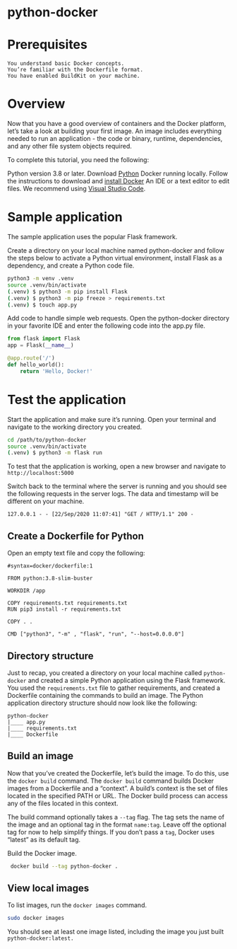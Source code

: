 # python-docker






# Prerequisites

    You understand basic Docker concepts.
    You’re familiar with the Dockerfile format.
    You have enabled BuildKit on your machine.
# Overview

Now that you have a good overview of containers and the Docker platform, let’s take a look at building your first image. An image includes everything needed to run an application - the code or binary, runtime, dependencies, and any other file system objects required.

To complete this tutorial, you need the following:

Python version 3.8 or later. Download [Python](https://www.python.org/downloads/)
Docker running locally. Follow the instructions to download and [install Docker](https://docs.docker.com/desktop/)
An IDE or a text editor to edit files. We recommend using [Visual Studio Code](https://code.visualstudio.com/Download).

# Sample application

The sample application uses the popular Flask framework.

Create a directory on your local machine named python-docker and follow the steps below to activate a Python virtual environment, install Flask as a dependency, and create a Python code file.

```bash cd /path/to/python-docker
python3 -m venv .venv
source .venv/bin/activate
(.venv) $ python3 -m pip install Flask
(.venv) $ python3 -m pip freeze > requirements.txt
(.venv) $ touch app.py
```


Add code to handle simple web requests. Open the python-docker directory in your favorite IDE and enter the following code into the app.py file.
```python
from flask import Flask
app = Flask(__name__)

@app.route('/')
def hello_world():
    return 'Hello, Docker!'
```


# Test the application

Start the application and make sure it’s running. Open your terminal and navigate to the working directory you created.

```bash 
cd /path/to/python-docker
source .venv/bin/activate
(.venv) $ python3 -m flask run
```

To test that the application is working, open a new browser and navigate to `http://localhost:5000`


Switch back to the terminal where the server is running and you should see the following requests in the server logs. The data and timestamp will be different on your machine.

`127.0.0.1 - - [22/Sep/2020 11:07:41] "GET / HTTP/1.1" 200 -`




## Create a Dockerfile for Python


Open an empty text file and copy the following:

```
#syntax=docker/dockerfile:1

FROM python:3.8-slim-buster

WORKDIR /app

COPY requirements.txt requirements.txt
RUN pip3 install -r requirements.txt

COPY . .

CMD ["python3", "-m" , "flask", "run", "--host=0.0.0.0"]
```
## Directory structure
Just to recap, you created a directory on your local machine called `python-docker` and created a simple Python application using the Flask framework. You used the `requirements.txt` file to gather requirements, and created a Dockerfile containing the commands to build an image. The Python application directory structure should now look like the following:

```
python-docker
|____ app.py
|____ requirements.txt
|____ Dockerfile
```


## Build an image

Now that you’ve created the Dockerfile, let’s build the image. To do this, use the `docker build` command. The `docker build` command builds Docker images from a Dockerfile and a “context”. A build’s context is the set of files located in the specified PATH or URL. The Docker build process can access any of the files located in this context.

The build command optionally takes a `--tag` flag. The tag sets the name of the image and an optional tag in the format `name:tag`. Leave off the optional tag for now to help simplify things. If you don’t pass a `tag`, Docker uses “latest” as its default tag.

Build the Docker image.


```bash
 docker build --tag python-docker .
```


## View local images

To list images, run the `docker images` command.

```bash
sudo docker images
```
You should see at least one image listed, including the image you just built `python-docker:latest.`

